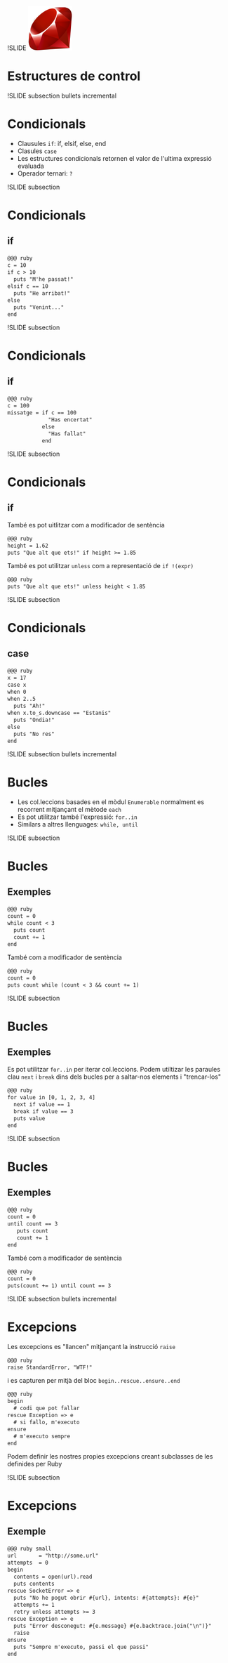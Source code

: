 !SLIDE
![Ruby logo](/file/assets/images/ruby_logo.png)
# Estructures de control

!SLIDE subsection bullets incremental
# Condicionals

* Clausules `if`: if, elsif, else, end
* Clasules `case`
* Les estructures condicionals retornen el valor de l'ultima expressió
evaluada
* Operador ternari: `?`

!SLIDE subsection
# Condicionals
## if

    @@@ ruby
    c = 10
    if c > 10
      puts "M'he passat!"
    elsif c == 10
      puts "He arribat!"
    else
      puts "Venint..."
    end

!SLIDE subsection
# Condicionals
## if

    @@@ ruby
    c = 100
    missatge = if c == 100
                 "Has encertat"
               else
                 "Has fallat"
               end

!SLIDE subsection
# Condicionals
## if

També es pot uitlitzar com a modificador de sentència

    @@@ ruby
    height = 1.62
    puts "Que alt que ets!" if height >= 1.85

També es pot utilitzar `unless` com a representació de `if !(expr)`

    @@@ ruby
    puts "Que alt que ets!" unless height < 1.85

!SLIDE subsection
# Condicionals
## case

    @@@ ruby
    x = 17
    case x
    when 0
    when 2..5
      puts "Ah!"
    when x.to_s.downcase == "Estanis"
      puts "Ondia!"
    else
      puts "No res"
    end

!SLIDE subsection bullets incremental
# Bucles

* Les col.leccions basades en el mòdul `Enumerable` normalment es recorrent
mitjançant el mètode `each`
* Es pot utilitzar també l'expressió: `for..in`
* Similars a altres llenguages: `while, until`

!SLIDE subsection
# Bucles
## Exemples

    @@@ ruby
    count = 0
    while count < 3
      puts count
      count += 1
    end

També com a modificador de sentència

    @@@ ruby
    count = 0
    puts count while (count < 3 && count += 1)

!SLIDE subsection
# Bucles
## Exemples

Es pot utilitzar `for..in` per iterar col.leccions. Podem utiltizar
les paraules clau `next` i `break` dins dels bucles per a saltar-nos elements
i "trencar-los"

    @@@ ruby
    for value in [0, 1, 2, 3, 4]
      next if value == 1
      break if value == 3
      puts value
    end

!SLIDE subsection
# Bucles
## Exemples

    @@@ ruby
    count = 0
    until count == 3
       puts count
       count += 1
    end

També com a modificador de sentència

    @@@ ruby
    count = 0
    puts(count += 1) until count == 3

!SLIDE subsection bullets incremental
# Excepcions

Les excepcions es "llancen" mitjançant la instrucció `raise`

    @@@ ruby
    raise StandardError, "WTF!"

i es capturen per mitjà del bloc `begin..rescue..ensure..end`

    @@@ ruby
    begin
      # codi que pot fallar
    rescue Exception => e
      # si fallo, m'executo
    ensure
      # m'executo sempre
    end

Podem definir les nostres propies excepcions creant subclasses de les
definides per Ruby

!SLIDE subsection
# Excepcions
## Exemple

    @@@ ruby small
    url       = "http://some.url"
    attempts  = 0
    begin
      contents = open(url).read
      puts contents
    rescue SocketError => e
      puts "No he pogut obrir #{url}, intents: #{attempts}: #{e}"
      attempts += 1
      retry unless attempts >= 3
    rescue Exception => e
      puts "Error desconegut: #{e.message} #{e.backtrace.join("\n")}"
      raise
    ensure
      puts "Sempre m'executo, passi el que passi"
    end
